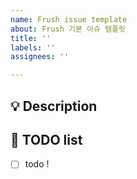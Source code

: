 ```yaml
---
name: Frush issue template
about: Frush 기본 이슈 템플릿
title: ''
labels: ''
assignees: ''

---
```


## 💡 Description
<!-- 이슈에 대한 내용을 설명해주세요. -->

## 📝  TODO list
<!-- 해야 할 일들을 적어주세요. -->
- [ ] todo !
